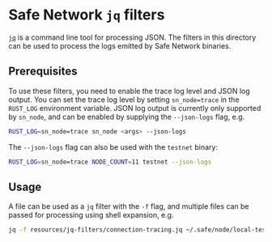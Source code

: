 # Safe Network `jq` filters

[`jq`](https://stedolan.github.io/jq/) is a command line tool for processing JSON.
The filters in this directory can be used to process the logs emitted by Safe Network binaries.

## Prerequisites

To use these filters, you need to enable the trace log level and JSON log output.
You can set the trace log level by setting `sn_node=trace` in the `RUST_LOG` environment variable.
JSON log output is currently only supported by `sn_node`, and can be enabled by supplying the `--json-logs` flag, e.g.

```sh
RUST_LOG=sn_node=trace sn_node <args> --json-logs
```

The `--json-logs` flag can also be used with the `testnet` binary:

```sh
RUST_LOG=sn_node=trace NODE_COUNT=11 testnet --json-logs
```

## Usage

A file can be used as a `jq` filter with the `-f` flag, and multiple files can be passed for processing using shell expansion, e.g.

```sh
jq -f resources/jq-filters/connection-tracing.jq ~/.safe/node/local-test-network/sn-node-*/sn_node.log.*
```
